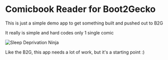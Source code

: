 # Comicbook Reader for Boot2Gecko
This is just a simple demo app to get something built and pushed out to B2G

It really is simple and hard codes only 1 single comic

![Sleep Deprivation Ninja](raw/master/comics/issue01/SleepDeprivationNinja-01.jpg)

Like the B2G, this app needs a lot of work, but it's a starting point :)